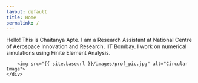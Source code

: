 ```yaml
---
layout: default
title: Home
permalink: /
---
```




<div class="two-column-layout">
    <div class="left-column">
        <div class="right-column">
            <p>Hello! This is Chaitanya Apte. I am a Research Assistant at National Centre of Aerospace Innovation and Research, IIT Bombay. I work on numerical simulations using Finite Element Analysis.</p>
        </div>
    </div>
    <div class="circle-image">
        
        <img src="{{ site.baseurl }}/images/prof_pic.jpg" alt="Circular Image">
    </div>
</div>
